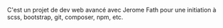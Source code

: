 C'est un projet de dev web avancé avec Jerome Fath pour une initiation à scss, bootstrap, git, composer, npm, etc.